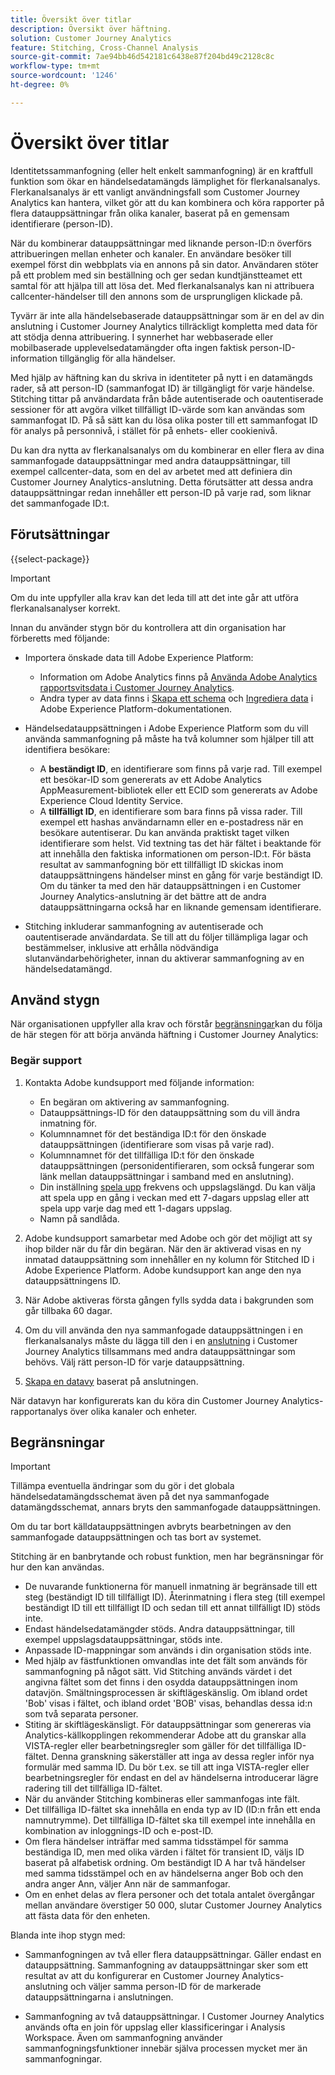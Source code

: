 ```yaml
---
title: Översikt över titlar
description: Översikt över häftning.
solution: Customer Journey Analytics
feature: Stitching, Cross-Channel Analysis
source-git-commit: 7ae94bb46d542181c6438e87f204bd49c2128c8c
workflow-type: tm+mt
source-wordcount: '1246'
ht-degree: 0%

---
```


# Översikt över titlar

Identitetssammanfogning (eller helt enkelt sammanfogning) är en kraftfull funktion som ökar en händelsedatamängds lämplighet för flerkanalsanalys. Flerkanalsanalys är ett vanligt användningsfall som Customer Journey Analytics kan hantera, vilket gör att du kan kombinera och köra rapporter på flera datauppsättningar från olika kanaler, baserat på en gemensam identifierare (person-ID).

När du kombinerar datauppsättningar med liknande person-ID:n överförs attribueringen mellan enheter och kanaler. En användare besöker till exempel först din webbplats via en annons på sin dator. Användaren stöter på ett problem med sin beställning och ger sedan kundtjänstteamet ett samtal för att hjälpa till att lösa det. Med flerkanalsanalys kan ni attribuera callcenter-händelser till den annons som de ursprungligen klickade på.

Tyvärr är inte alla händelsebaserade datauppsättningar som är en del av din anslutning i Customer Journey Analytics tillräckligt kompletta med data för att stödja denna attribuering. I synnerhet har webbaserade eller mobilbaserade upplevelsedatamängder ofta ingen faktisk person-ID-information tillgänglig för alla händelser.

Med hjälp av häftning kan du skriva in identiteter på nytt i en datamängds rader, så att person-ID (sammanfogat ID) är tillgängligt för varje händelse. Stitching tittar på användardata från både autentiserade och oautentiserade sessioner för att avgöra vilket tillfälligt ID-värde som kan användas som sammanfogat ID. På så sätt kan du lösa olika poster till ett sammanfogat ID för analys på personnivå, i stället för på enhets- eller cookienivå.

Du kan dra nytta av flerkanalsanalys om du kombinerar en eller flera av dina sammanfogade datauppsättningar med andra datauppsättningar, till exempel callcenter-data, som en del av arbetet med att definiera din Customer Journey Analytics-anslutning. Detta förutsätter att dessa andra datauppsättningar redan innehåller ett person-ID på varje rad, som liknar det sammanfogade ID:t.


## Förutsättningar

{{select-package}}

>[!IMPORTANT]
>
>Om du inte uppfyller alla krav kan det leda till att det inte går att utföra flerkanalsanalyser korrekt.

Innan du använder stygn bör du kontrollera att din organisation har förberetts med följande:

* Importera önskade data till Adobe Experience Platform:

   * Information om Adobe Analytics finns på [Använda Adobe Analytics rapportsvitsdata i Customer Journey Analytics](/help/getting-started/aa-vs-cja/aa-data-in-cja.md).
   * Andra typer av data finns i [Skapa ett schema](https://experienceleague.adobe.com/docs/experience-platform/xdm/tutorials/create-schema-ui.html) och [Ingrediera data](https://experienceleague.adobe.com/docs/experience-platform/ingestion/home.html) i Adobe Experience Platform-dokumentationen.

* Händelsedatauppsättningen i Adobe Experience Platform som du vill använda sammanfogning på måste ha två kolumner som hjälper till att identifiera besökare:

   * A **beständigt ID**, en identifierare som finns på varje rad. Till exempel ett besökar-ID som genererats av ett Adobe Analytics AppMeasurement-bibliotek eller ett ECID som genererats av Adobe Experience Cloud Identity Service.
   * A **tillfälligt ID**, en identifierare som bara finns på vissa rader. Till exempel ett hashas användarnamn eller en e-postadress när en besökare autentiserar. Du kan använda praktiskt taget vilken identifierare som helst. Vid textning tas det här fältet i beaktande för att innehålla den faktiska informationen om person-ID:t. För bästa resultat av sammanfogning bör ett tillfälligt ID skickas inom datauppsättningens händelser minst en gång för varje beständigt ID.
Om du tänker ta med den här datauppsättningen i en Customer Journey Analytics-anslutning är det bättre att de andra datauppsättningarna också har en liknande gemensam identifierare.

* Stitching inkluderar sammanfogning av autentiserade och oautentiserade användardata. Se till att du följer tillämpliga lagar och bestämmelser, inklusive att erhålla nödvändiga slutanvändarbehörigheter, innan du aktiverar sammanfogning av en händelsedatamängd.


## Använd stygn

När organisationen uppfyller alla krav och förstår [begränsningar](#limitations)kan du följa de här stegen för att börja använda häftning i Customer Journey Analytics:

### Begär support

1. Kontakta Adobe kundsupport med följande information:

   * En begäran om aktivering av sammanfogning.
   * Datauppsättnings-ID för den datauppsättning som du vill ändra inmatning för.
   * Kolumnnamnet för det beständiga ID:t för den önskade datauppsättningen (identifierare som visas på varje rad).
   * Kolumnnamnet för det tillfälliga ID:t för den önskade datauppsättningen (personidentifieraren, som också fungerar som länk mellan datauppsättningar i samband med en anslutning).
   * Din inställning [spela upp](explained.md) frekvens och uppslagslängd. Du kan välja att spela upp en gång i veckan med ett 7-dagars uppslag eller att spela upp varje dag med ett 1-dagars uppslag.
   * Namn på sandlåda.


2. Adobe kundsupport samarbetar med Adobe och gör det möjligt att sy ihop bilder när du får din begäran. När den är aktiverad visas en ny inmatad datauppsättning som innehåller en ny kolumn för Stitched ID i Adobe Experience Platform. Adobe kundsupport kan ange den nya datauppsättningens ID.

3. När Adobe aktiveras första gången fylls sydda data i bakgrunden som går tillbaka 60 dagar.

4. Om du vill använda den nya sammanfogade datauppsättningen i en flerkanalsanalys måste du lägga till den i en [anslutning](../connections/overview.md) i Customer Journey Analytics tillsammans med andra datauppsättningar som behövs. Välj rätt person-ID för varje datauppsättning.

5. [Skapa en datavy](/help/data-views/create-dataview.md) baserat på anslutningen.

<!-- To do: Paragraph on backfill once product and marketing determine the best way forward. -->

När datavyn har konfigurerats kan du köra din Customer Journey Analytics-rapportanalys över olika kanaler och enheter.

<!-- Uncomment once stitching UI is available (for limited testing)..

### Do It Yourself

|Positive|[!BADGE New Feature]{type=Positive before-title="false"}|

{{release-limited-testing-section}}

Alternatively, you can set up and use stitching through the Customer Journey Analytics user interface:

1. Go to the [Create and manage stitched datasets](stitching-ui.md) and follow steps to rekey your dataset.

2. [Create a connection](/help/connections/create-connection.md) in Customer Journey Analytics using the newly generated dataset and any other datasets that you want to include. Choose the correct person ID for each dataset.

3. [Create a connection](/help/connections/create-connection.md) in Customer Journey Analytics using the newly generated dataset and any other datasets that you want to include. Choose the correct person ID for each dataset.
   
4. [Create a data view](/help/data-views/create-dataview.md) based on the connection.

Once the data view is set up, the cross-channel analysis in Customer Journey Analytics is just like any other analysis in Customer Journey Analytics, except now the data operates across channels and devices.

-->


## Begränsningar

>[!IMPORTANT]
>
>Tillämpa eventuella ändringar som du gör i det globala händelsedatamängdsschemat även på det nya sammanfogade datamängdsschemat, annars bryts den sammanfogade datauppsättningen.
>
>Om du tar bort källdatauppsättningen avbryts bearbetningen av den sammanfogade datauppsättningen och tas bort av systemet.

Stitching är en banbrytande och robust funktion, men har begränsningar för hur den kan användas.

* De nuvarande funktionerna för manuell inmatning är begränsade till ett steg (beständigt ID till tillfälligt ID). Återinmatning i flera steg (till exempel beständigt ID till ett tillfälligt ID och sedan till ett annat tillfälligt ID) stöds inte.
* Endast händelsedatamängder stöds. Andra datauppsättningar, till exempel uppslagsdatauppsättningar, stöds inte.
* Anpassade ID-mappningar som används i din organisation stöds inte.
* Med hjälp av fästfunktionen omvandlas inte det fält som används för sammanfogning på något sätt. Vid Stitching används värdet i det angivna fältet som det finns i den osydda datauppsättningen inom datavjön. Smältningsprocessen är skiftlägeskänslig. Om ibland ordet &#39;Bob&#39; visas i fältet, och ibland ordet &#39;BOB&#39; visas, behandlas dessa id:n som två separata personer.
* Stiting är skiftlägeskänsligt. För datauppsättningar som genereras via Analytics-källkopplingen rekommenderar Adobe att du granskar alla VISTA-regler eller bearbetningsregler som gäller för det tillfälliga ID-fältet. Denna granskning säkerställer att inga av dessa regler inför nya formulär med samma ID. Du bör t.ex. se till att inga VISTA-regler eller bearbetningsregler för endast en del av händelserna introducerar lägre radering till det tillfälliga ID-fältet.
* När du använder Stitching kombineras eller sammanfogas inte fält.
* Det tillfälliga ID-fältet ska innehålla en enda typ av ID (ID:n från ett enda namnutrymme). Det tillfälliga ID-fältet ska till exempel inte innehålla en kombination av inloggnings-ID och e-post-ID.
* Om flera händelser inträffar med samma tidsstämpel för samma beständiga ID, men med olika värden i fältet för transient ID, väljs ID baserat på alfabetisk ordning. Om beständigt ID A har två händelser med samma tidsstämpel och en av händelserna anger Bob och den andra anger Ann, väljer Ann när de sammanfogar.
* Om en enhet delas av flera personer och det totala antalet övergångar mellan användare överstiger 50 000, slutar Customer Journey Analytics att fästa data för den enheten.

Blanda inte ihop stygn med:

* Sammanfogningen av två eller flera datauppsättningar. Gäller endast en datauppsättning. Sammanfogning av datauppsättningar sker som ett resultat av att du konfigurerar en Customer Journey Analytics-anslutning och väljer samma person-ID för de markerade datauppsättningarna i anslutningen.

* Sammanfogning av två datauppsättningar. I Customer Journey Analytics används ofta en join för uppslag eller klassificeringar i Analysis Workspace. Även om sammanfogning använder sammanfogningsfunktioner innebär själva processen mycket mer än sammanfogningar.

